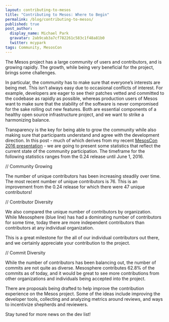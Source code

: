 ```yaml
---
layout: contributing-to-mesos
title: "Contributing to Mesos: Where to Begin"
permalink: /blog/contributing-to-mesos/
published: true
post_author:
  display_name: Michael Park
  gravatar: 2ab9cab3a7cf782261c583c1f48a81b0
  twitter: mcypark
tags: Community, MesosCon
---
```


The Mesos project has a large community of users and contributors, and is
growing rapidly. The growth, while being very beneficial for the project, brings
some challenges.

In particular, the community has to make sure that everyone’s interests are
being met. This isn’t always easy due to occasional conflicts of interest. For
example, developers are eager to see their patches vetted and committed to the
codebase as rapidly as possible, whereas production users of Mesos want to make
sure that the stability of the software is never compromised for the sake
rolling out new features. Both are essential components of a healthy open source
infrastructure project, and we want to strike a harmonizing balance.

Transparency is the key for being able to grow the community while also making
sure that participants understand and agree with the development direction. In
this post - much of which derives from my recent [MesosCon 2016 presentation] -
we are going to present some statistics that reflect the current state of the
community participation. The timeframe for the following statistics ranges from
the 0.24 release until June 1, 2016.

// Community Growing
<div id="number_of_contributors_and_committers_per_release"></div>

The number of unique contributors has been increasing steadily over time. The
most recent number of unique contributors is 76. This is an improvement from
the 0.24 release for which there were 47 unique contributors!

// Contributor Diversity

We also compared the unique number of contributors by organization. While
Mesosphere (blue line) has had a dominating number of contributors for some
time, today there are more independent contributors than contributors at any
individual organization.

This is a great milestone for the all of our individual contributors out there,
and we certainly appreciate your contribution to the project.

// Commit Diversity
<div id="commit_breakdown_by_organizations_and_releases"></div>
<div id="commit_breakdown_by_organizations_and_months"></div>
<div id="commit_breakdown_by_contributors_and_committers"></div>

While the number of contributors has been balancing out, the number of commits
are not quite as diverse. Mesosphere contributes 62.8% of the commits as of
today, and it would be great to see more contributions from other organizations
and individuals being accepted into the project.

There are proposals being drafted to help improve the contribution experience on
the Mesos project. Some of the ideas include improving the developer tools,
collecting and analyzing metrics around reviews, and ways to incentivize
shepherds and reviewers.

Stay tuned for more news on the dev list!

[MesosCon 2016 presentation]: https://www.youtube.com/watch?list=PLGeM09tlguZQVL7ZsfNMffX9h1rGNVqnC&v=SnPmU61fVjQ
